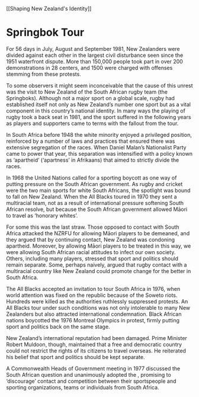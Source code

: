 [[Shaping New Zealand's Identity]]
# Springbok Tour
For 56 days in July, August and September 1981, New Zealanders were divided against each other in the largest civil disturbance seen since the 1951 waterfront dispute. More than 150,000 people took part in over 200 demonstrations in 28 centers, and 1500 were charged with offenses stemming from these protests.

To some observers it might seem inconceivable that the cause of this unrest was the visit to New Zealand of the South African rugby team (the Springboks). Although not a major sport on a global scale, rugby had established itself not only as New Zealand’s number one sport but as a vital component in this country’s national identity. In many ways the playing of rugby took a back seat in 1981, and the sport suffered in the following years as players and supporters came to terms with the fallout from the tour.

In South Africa before 1948 the white minority enjoyed a privileged position, reinforced by a number of laws and practices that ensured there was extensive segregation of the races. When Daniel Malan’s Nationalist Party came to power that year, this separation was intensified with a policy known as ‘apartheid’ (‘apartness’ in Afrikaans) that aimed to strictly divide the races.

In 1968 the United Nations called for a sporting boycott as one way of putting pressure on the South African government. As rugby and cricket were the two main sports for white South Africans, the spotlight was bound to fall on New Zealand. When the All Blacks toured in 1970 they sent a multiracial team, not as a result of international pressure softening South African resolve, but because the South African government allowed Māori to travel as ‘honorary whites’.

For some this was the last straw. Those opposed to contact with South Africa attacked the NZRFU for allowing Māori players to be demeaned, and they argued that by continuing contact, New Zealand was condoning apartheid. Moreover, by allowing Māori players to be treated in this way, we were allowing South African racial attitudes to infect our own society. Others, including many players, stressed that sport and politics should remain separate. Some, perhaps naively, argued that rugby contact with a multiracial country like New Zealand could promote change for the better in South Africa.

The All Blacks accepted an invitation to tour South Africa in 1976, when world attention was fixed on the republic because of the Soweto riots. Hundreds were killed as the authorities ruthlessly suppressed protests. An All Blacks tour under such conditions was not only intolerable to many New Zealanders but also attracted international condemnation. Black African nations boycotted the 1976 Montreal Olympics in protest, firmly putting sport and politics back on the same stage.

New Zealand’s international reputation had been damaged. Prime Minister Robert Muldoon, though, maintained that a free and democratic country could not restrict the rights of its citizens to travel overseas. He reiterated his belief that sport and politics should be kept separate.

A Commonwealth Heads of Government meeting in 1977 discussed the South African question and unanimously adopted the , promising to ‘discourage’ contact and competition between their sportspeople and sporting organizations, teams or individuals from South Africa.